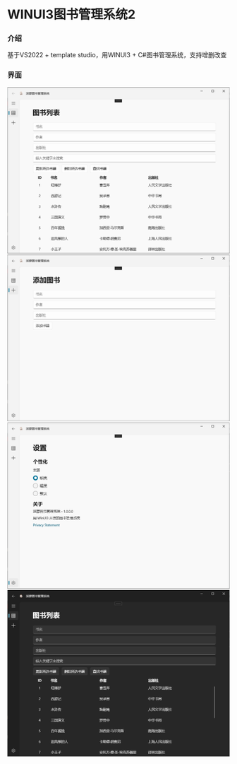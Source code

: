 # WINUI3图书管理系统2

### 介绍
基于VS2022 + template studio，用WINUI3 + C#图书管理系统，支持增删改查

### 界面
<img src="UI1.png" alt="图书列表" width="900">


<img src="UI2.png" alt="添加图书" width="900">


<img src="UI_setting.png" alt="设置" width="900">


<img src="UIdark.png" alt="兼容暗黑模式" width="900">